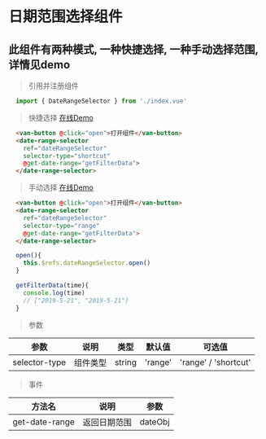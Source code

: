 # 日期范围选择组件
## 此组件有两种模式, 一种快捷选择, 一种手动选择范围, 详情见demo

> 引用并注册组件

``` javascript
  import { DateRangeSelector } from './index.vue'
```

> 快捷选择 [在线Demo](https://codepen.io/zhengqingfeng/pen/ZNazqo)

``` html
  <van-button @click="open">打开组件</van-button>
  <date-range-selector
    ref="dateRangeSelector"
    selector-type="shortcut"
    @get-date-range="getFilterData">
  </date-range-selector>
```

> 手动选择 [在线Demo](https://codepen.io/zhengqingfeng/pen/wbPQbj)

``` html
  <van-button @click="open">打开组件</van-button>
  <date-range-selector
    ref="dateRangeSelector"
    selector-type="range"
    @get-date-range="getFilterData">
  </date-range-selector>
```

``` javascript
  open(){
    this.$refs.dateRangeSelector.open()
  }

  getFilterData(time){
    console.log(time)
    // ["2019-5-21", "2019-5-21"]
  }
```

> 参数

| 参数 | 说明 | 类型 | 默认值 | 可选值 |
| :--: | :--: | :--: | :--: | :--: |
| selector-type | 组件类型 | string | 'range' | 'range' / 'shortcut' |

> 事件

| 方法名 | 说明 | 参数 |
| :--: | :--: | :--: |
| get-date-range | 返回日期范围 | dateObj |